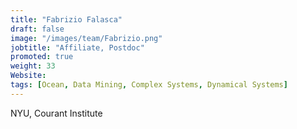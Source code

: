 ```yaml
---
title: "Fabrizio Falasca"
draft: false
image: "/images/team/Fabrizio.png"
jobtitle: "Affiliate, Postdoc"
promoted: true
weight: 33
Website:
tags: [Ocean, Data Mining, Complex Systems, Dynamical Systems]
---
```



NYU, Courant Institute
